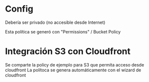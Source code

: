 # Config

Debería ser privado (no accesible desde Internet)

Esta política se generó con "Permissions" / Bucket Policy


# Integración S3 con Cloudfront

Se comparte la policy de ejemplo para S3 que permita acceso desde cloudfront
La polítoca se genera automáticamente con el wizard de cloudfront


